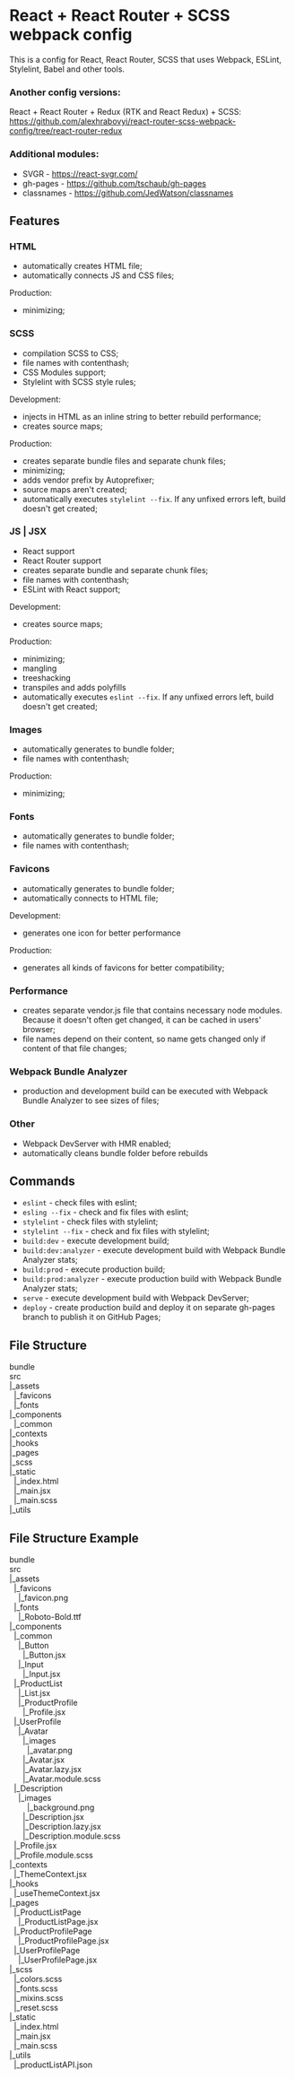 # React + React Router + SCSS webpack config 
This is a config for React, React Router, SCSS that uses Webpack, ESLint, Stylelint, Babel and other tools.

### Another config versions:
React + React Router + Redux (RTK and React Redux) + SCSS: https://github.com/alexhrabovyi/react-router-scss-webpack-config/tree/react-router-redux

### Additional modules:
- SVGR - https://react-svgr.com/
- gh-pages - https://github.com/tschaub/gh-pages
- classnames - https://github.com/JedWatson/classnames

## Features
### HTML
- automatically creates HTML file;
- automatically connects JS and CSS files;

Production:
- minimizing;

### SCSS
- compilation SCSS to CSS;
- file names with contenthash;
- CSS Modules support;
- Stylelint with SCSS style rules;

Development:
- injects in HTML as an inline string to better rebuild performance;
- creates source maps;

Production:
- creates separate bundle files and separate chunk files;
- minimizing;
- adds vendor prefix by Autoprefixer;
- source maps aren't created;
- automatically executes `stylelint --fix`. If any unfixed errors left, build doesn't get created;

### JS | JSX
- React support
- React Router support 
- creates separate bundle and separate chunk files;
- file names with contenthash;
- ESLint with React support;

Development:
- creates source maps;

Production:
- minimizing;
- mangling
- treeshacking
- transpiles and adds polyfills
- automatically executes `eslint --fix`. If any unfixed errors left, build doesn't get created;

### Images
- automatically generates to bundle folder;
- file names with contenthash;

Production:
- minimizing;

### Fonts
- automatically generates to bundle folder;
- file names with contenthash;

### Favicons 
- automatically generates to bundle folder;
- automatically connects to HTML file;

Development:
- generates one icon for better performance

Production:
- generates all kinds of favicons for better compatibility;

### Performance
- creates separate vendor.js file that contains necessary node modules. Because it doesn't often get changed, it can be 
cached in users' browser;
- file names depend on their content, so name gets changed only if content of that file changes;

### Webpack Bundle Analyzer
- production and development build can be executed with Webpack Bundle Analyzer to see sizes of files;

### Other
- Webpack DevServer with HMR enabled;
- automatically cleans bundle folder before rebuilds

## Commands
- `eslint` - check files with eslint;
- `esling --fix` - check and fix files with eslint;
- `stylelint` - check files with stylelint;
- `stylelint --fix` - check and fix files with stylelint;
- `build:dev` - execute development build;
- `build:dev:analyzer` - execute development build with Webpack Bundle Analyzer stats;
- `build:prod` - execute production build;
- `build:prod:analyzer` - execute production build with Webpack Bundle Analyzer stats;
- `serve` - execute development build with Webpack DevServer;
- `deploy` - create production build and deploy it on separate gh-pages branch to publish it on GitHub Pages;

## File Structure
bundle <br />
src <br />
|_assets <br />
&nbsp;&nbsp;|_favicons <br />
&nbsp;&nbsp;|_fonts <br />
|_components <br />
&nbsp;&nbsp;|_common <br />
|_contexts <br />
|_hooks <br />
|_pages <br />
|_scss <br />
|_static <br />
&nbsp;&nbsp;|_index.html <br />
&nbsp;&nbsp;|_main.jsx <br />
&nbsp;&nbsp;|_main.scss <br />
|_utils <br />

## File Structure Example 
bundle  <br />
src  <br />
|_assets  <br />
&nbsp;&nbsp;|_favicons  <br />
&nbsp;&nbsp;&nbsp;&nbsp;|_favicon.png  <br />
&nbsp;&nbsp;|_fonts  <br /> 
&nbsp;&nbsp;&nbsp;&nbsp;|_Roboto-Bold.ttf  <br />
|_components  <br />
&nbsp;&nbsp;|_common  <br />
&nbsp;&nbsp;&nbsp;&nbsp;|_Button <br /> 
&nbsp;&nbsp;&nbsp;&nbsp;&nbsp;&nbsp;|_Button.jsx		<br />
&nbsp;&nbsp;&nbsp;&nbsp;|_Input  <br />
&nbsp;&nbsp;&nbsp;&nbsp;&nbsp;&nbsp;|_Input.jsx		<br />
&nbsp;&nbsp;|_ProductList  <br />
&nbsp;&nbsp;&nbsp;&nbsp;|_List.jsx			<br />
&nbsp;&nbsp;&nbsp;&nbsp;|_ProductProfile  <br /> 
&nbsp;&nbsp;&nbsp;&nbsp;&nbsp;&nbsp;|_Profile.jsx		 <br /> 
&nbsp;&nbsp;|_UserProfile <br />
&nbsp;&nbsp;&nbsp;&nbsp;|_Avatar <br />
&nbsp;&nbsp;&nbsp;&nbsp;&nbsp;&nbsp;|_images <br />
&nbsp;&nbsp;&nbsp;&nbsp;&nbsp;&nbsp;&nbsp;&nbsp;|_avatar.png <br />
&nbsp;&nbsp;&nbsp;&nbsp;&nbsp;&nbsp;|_Avatar.jsx		<br />
&nbsp;&nbsp;&nbsp;&nbsp;&nbsp;&nbsp;|_Avatar.lazy.jsx		 <br />
&nbsp;&nbsp;&nbsp;&nbsp;&nbsp;&nbsp;|_Avatar.module.scss <br />
&nbsp;&nbsp;|_Description <br />
&nbsp;&nbsp;&nbsp;&nbsp;|_images <br />
&nbsp;&nbsp;&nbsp;&nbsp;&nbsp;&nbsp;&nbsp;&nbsp;|_background.png <br />
&nbsp;&nbsp;&nbsp;&nbsp;&nbsp;&nbsp;|_Description.jsx		<br />
&nbsp;&nbsp;&nbsp;&nbsp;&nbsp;&nbsp;|_Description.lazy.jsx	 <br />
&nbsp;&nbsp;&nbsp;&nbsp;&nbsp;&nbsp;|_Description.module.scss <br />
&nbsp;&nbsp;|_Profile.jsx	 <br />
&nbsp;&nbsp;|_Profile.module.scss <br />
|_contexts <br />
&nbsp;&nbsp;|_ThemeContext.jsx <br />
|_hooks <br />
&nbsp;&nbsp;|_useThemeContext.jsx <br />
|_pages <br />
&nbsp;&nbsp;|_ProductListPage <br />
&nbsp;&nbsp;&nbsp;&nbsp;|_ProductListPage.jsx	 <br />
&nbsp;&nbsp;|_ProductProfilePage <br />
&nbsp;&nbsp;&nbsp;&nbsp;|_ProductProfilePage.jsx	 <br />
&nbsp;&nbsp;|_UserProfilePage <br />
&nbsp;&nbsp;&nbsp;&nbsp;|_UserProfilePage.jsx	 <br />
|_scss <br />
&nbsp;&nbsp;|_colors.scss <br />
&nbsp;&nbsp;|_fonts.scss <br />
&nbsp;&nbsp;|_mixins.scss <br />
&nbsp;&nbsp;|_reset.scss <br />
|_static <br />
&nbsp;&nbsp;|_index.html <br />
&nbsp;&nbsp;|_main.jsx <br />
&nbsp;&nbsp;|_main.scss <br />
|_utils <br />
&nbsp;&nbsp;|_productListAPI.json <br />


